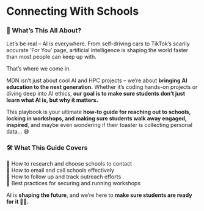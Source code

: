 # Connecting With Schools

### 💫 What’s This All About?

Let’s be real – AI is everywhere. From self-driving cars to TikTok’s scarily accurate ‘For You’ page, artificial intelligence is shaping the world faster than most people can keep up with.

That’s where we come in.

MDN isn’t just about cool AI and HPC projects – we’re about **bringing AI education to the next generation.** Whether it’s coding hands-on projects or diving deep into AI ethics, **our goal is to make sure students don’t just learn what AI is, but why it matters.**

This playbook is your ultimate **how-to guide for reaching out to schools, locking in workshops, and making sure students walk away engaged, inspired**, and maybe even wondering if their toaster is collecting personal data... 😅

### 🛠️ What This Guide Covers

🔷 How to research and choose schools to contact  
🔷 How to email and call schools effectively  
🔷 How to follow up and track outreach efforts  
🔷 Best practices for securing and running workshops

AI is **shaping the future**, and we’re here to **make sure students are ready for it 🚀🔥.**
